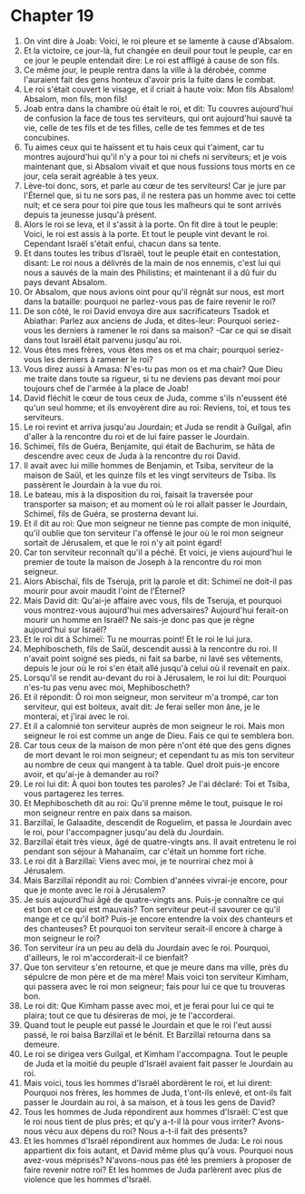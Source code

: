 # Chapter 19

1. On vint dire à Joab: Voici, le roi pleure et se lamente à cause d'Absalom.
2. Et la victoire, ce jour-là, fut changée en deuil pour tout le peuple, car en ce jour le peuple entendait dire: Le roi est affligé à cause de son fils.
3. Ce même jour, le peuple rentra dans la ville à la dérobée, comme l'auraient fait des gens honteux d'avoir pris la fuite dans le combat.
4. Le roi s'était couvert le visage, et il criait à haute voix: Mon fils Absalom! Absalom, mon fils, mon fils!
5. Joab entra dans la chambre où était le roi, et dit: Tu couvres aujourd'hui de confusion la face de tous tes serviteurs, qui ont aujourd'hui sauvé ta vie, celle de tes fils et de tes filles, celle de tes femmes et de tes concubines.
6. Tu aimes ceux qui te haïssent et tu hais ceux qui t'aiment, car tu montres aujourd'hui qu'il n'y a pour toi ni chefs ni serviteurs; et je vois maintenant que, si Absalom vivait et que nous fussions tous morts en ce jour, cela serait agréable à tes yeux.
7. Lève-toi donc, sors, et parle au cœur de tes serviteurs! Car je jure par l'Éternel que, si tu ne sors pas, il ne restera pas un homme avec toi cette nuit; et ce sera pour toi pire que tous les malheurs qui te sont arrivés depuis ta jeunesse jusqu'à présent.
8. Alors le roi se leva, et il s'assit à la porte. On fit dire à tout le peuple: Voici, le roi est assis à la porte. Et tout le peuple vint devant le roi. Cependant Israël s'était enfui, chacun dans sa tente.
9. Et dans toutes les tribus d'Israël, tout le peuple était en contestation, disant: Le roi nous a délivrés de la main de nos ennemis, c'est lui qui nous a sauvés de la main des Philistins; et maintenant il a dû fuir du pays devant Absalom.
10. Or Absalom, que nous avions oint pour qu'il régnât sur nous, est mort dans la bataille: pourquoi ne parlez-vous pas de faire revenir le roi?
11. De son côté, le roi David envoya dire aux sacrificateurs Tsadok et Abiathar: Parlez aux anciens de Juda, et dites-leur: Pourquoi seriez-vous les derniers à ramener le roi dans sa maison? -Car ce qui se disait dans tout Israël était parvenu jusqu'au roi.
12. Vous êtes mes frères, vous êtes mes os et ma chair; pourquoi seriez-vous les derniers à ramener le roi?
13. Vous direz aussi à Amasa: N'es-tu pas mon os et ma chair? Que Dieu me traite dans toute sa rigueur, si tu ne deviens pas devant moi pour toujours chef de l'armée à la place de Joab!
14. David fléchit le cœur de tous ceux de Juda, comme s'ils n'eussent été qu'un seul homme; et ils envoyèrent dire au roi: Reviens, toi, et tous tes serviteurs.
15. Le roi revint et arriva jusqu'au Jourdain; et Juda se rendit à Guilgal, afin d'aller à la rencontre du roi et de lui faire passer le Jourdain.
16. Schimeï, fils de Guéra, Benjamite, qui était de Bachurim, se hâta de descendre avec ceux de Juda à la rencontre du roi David.
17. Il avait avec lui mille hommes de Benjamin, et Tsiba, serviteur de la maison de Saül, et les quinze fils et les vingt serviteurs de Tsiba. Ils passèrent le Jourdain à la vue du roi.
18. Le bateau, mis à la disposition du roi, faisait la traversée pour transporter sa maison; et au moment où le roi allait passer le Jourdain, Schimeï, fils de Guéra, se prosterna devant lui.
19. Et il dit au roi: Que mon seigneur ne tienne pas compte de mon iniquité, qu'il oublie que ton serviteur l'a offensé le jour où le roi mon seigneur sortait de Jérusalem, et que le roi n'y ait point égard!
20. Car ton serviteur reconnaît qu'il a péché. Et voici, je viens aujourd'hui le premier de toute la maison de Joseph à la rencontre du roi mon seigneur.
21. Alors Abischaï, fils de Tseruja, prit la parole et dit: Schimeï ne doit-il pas mourir pour avoir maudit l'oint de l'Éternel?
22. Mais David dit: Qu'ai-je affaire avec vous, fils de Tseruja, et pourquoi vous montrez-vous aujourd'hui mes adversaires? Aujourd'hui ferait-on mourir un homme en Israël? Ne sais-je donc pas que je règne aujourd'hui sur Israël?
23. Et le roi dit à Schimeï: Tu ne mourras point! Et le roi le lui jura.
24. Mephiboscheth, fils de Saül, descendit aussi à la rencontre du roi. Il n'avait point soigné ses pieds, ni fait sa barbe, ni lavé ses vêtements, depuis le jour où le roi s'en était allé jusqu'à celui où il revenait en paix.
25. Lorsqu'il se rendit au-devant du roi à Jérusalem, le roi lui dit: Pourquoi n'es-tu pas venu avec moi, Mephiboscheth?
26. Et il répondit: Ô roi mon seigneur, mon serviteur m'a trompé, car ton serviteur, qui est boiteux, avait dit: Je ferai seller mon âne, je le monterai, et j'irai avec le roi.
27. Et il a calomnié ton serviteur auprès de mon seigneur le roi. Mais mon seigneur le roi est comme un ange de Dieu. Fais ce qui te semblera bon.
28. Car tous ceux de la maison de mon père n'ont été que des gens dignes de mort devant le roi mon seigneur; et cependant tu as mis ton serviteur au nombre de ceux qui mangent à ta table. Quel droit puis-je encore avoir, et qu'ai-je à demander au roi?
29. Le roi lui dit: À quoi bon toutes tes paroles? Je l'ai déclaré: Toi et Tsiba, vous partagerez les terres.
30. Et Mephiboscheth dit au roi: Qu'il prenne même le tout, puisque le roi mon seigneur rentre en paix dans sa maison.
31. Barzillaï, le Galaadite, descendit de Roguelim, et passa le Jourdain avec le roi, pour l'accompagner jusqu'au delà du Jourdain.
32. Barzillaï était très vieux, âgé de quatre-vingts ans. Il avait entretenu le roi pendant son séjour à Mahanaïm, car c'était un homme fort riche.
33. Le roi dit à Barzillaï: Viens avec moi, je te nourrirai chez moi à Jérusalem.
34. Mais Barzillaï répondit au roi: Combien d'années vivrai-je encore, pour que je monte avec le roi à Jérusalem?
35. Je suis aujourd'hui âgé de quatre-vingts ans. Puis-je connaître ce qui est bon et ce qui est mauvais? Ton serviteur peut-il savourer ce qu'il mange et ce qu'il boit? Puis-je encore entendre la voix des chanteurs et des chanteuses? Et pourquoi ton serviteur serait-il encore à charge à mon seigneur le roi?
36. Ton serviteur ira un peu au delà du Jourdain avec le roi. Pourquoi, d'ailleurs, le roi m'accorderait-il ce bienfait?
37. Que ton serviteur s'en retourne, et que je meure dans ma ville, près du sépulcre de mon père et de ma mère! Mais voici ton serviteur Kimham, qui passera avec le roi mon seigneur; fais pour lui ce que tu trouveras bon.
38. Le roi dit: Que Kimham passe avec moi, et je ferai pour lui ce qui te plaira; tout ce que tu désireras de moi, je te l'accorderai.
39. Quand tout le peuple eut passé le Jourdain et que le roi l'eut aussi passé, le roi baisa Barzillaï et le bénit. Et Barzillaï retourna dans sa demeure.
40. Le roi se dirigea vers Guilgal, et Kimham l'accompagna. Tout le peuple de Juda et la moitié du peuple d'Israël avaient fait passer le Jourdain au roi.
41. Mais voici, tous les hommes d'Israël abordèrent le roi, et lui dirent: Pourquoi nos frères, les hommes de Juda, t'ont-ils enlevé, et ont-ils fait passer le Jourdain au roi, à sa maison, et à tous les gens de David?
42. Tous les hommes de Juda répondirent aux hommes d'Israël: C'est que le roi nous tient de plus près; et qu'y a-t-il là pour vous irriter? Avons-nous vécu aux dépens du roi? Nous a-t-il fait des présents?
43. Et les hommes d'Israël répondirent aux hommes de Juda: Le roi nous appartient dix fois autant, et David même plus qu'à vous. Pourquoi nous avez-vous méprisés? N'avons-nous pas été les premiers à proposer de faire revenir notre roi? Et les hommes de Juda parlèrent avec plus de violence que les hommes d'Israël.

